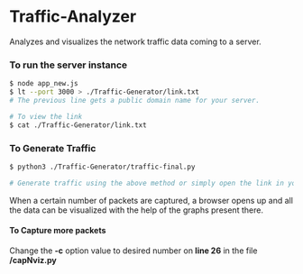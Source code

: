 # Traffic-Analyzer
Analyzes and visualizes the network traffic data coming to a server. 

### To run the server instance
``` sh
$ node app_new.js
$ lt --port 3000 > ./Traffic-Generator/link.txt
# The previous line gets a public domain name for your server.

# To view the link
$ cat ./Traffic-Generator/link.txt
```

### To Generate Traffic
``` sh
$ python3 ./Traffic-Generator/traffic-final.py

# Generate traffic using the above method or simply open the link in your browser.
```

When a certain number of packets are captured, a browser opens up and all the data can be visualized with the help of the graphs present there.

#### To Capture more packets

Change the **-c** option value to desired number on **line 26** in the file **/capNviz.py**
